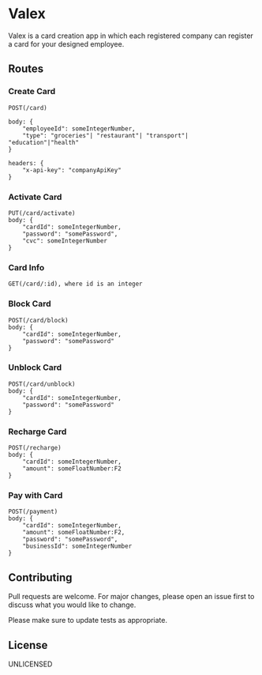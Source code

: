 # Valex

Valex is a card creation app in which each registered company can register a card for your designed employee.

## Routes

### Create Card
```
POST(/card)

body: {
    "employeeId": someIntegerNumber,
    "type": "groceries"| "restaurant"| "transport"| "education"|"health"
}

headers: {
    "x-api-key": "companyApiKey" 
}

```

### Activate Card
```
PUT(/card/activate)
body: {
    "cardId": someIntegerNumber, 
    "password": "somePassword", 
    "cvc": someIntegerNumber
}

```

### Card Info
```
GET(/card/:id), where id is an integer

```

### Block Card
```
POST(/card/block)
body: {
    "cardId": someIntegerNumber,
    "password": "somePassword"
}

```

### Unblock Card
```
POST(/card/unblock)
body: {
    "cardId": someIntegerNumber,
    "password": "somePassword"
}

```

### Recharge Card
```
POST(/recharge)
body: {
    "cardId": someIntegerNumber, 
    "amount": someFloatNumber:F2
}
```

### Pay with Card
```
POST(/payment)
body: {
    "cardId": someIntegerNumber, 
    "amount": someFloatNumber:F2, 
    "password": "somePassword", 
    "businessId": someIntegerNumber 
}
```

## Contributing
Pull requests are welcome. For major changes, please open an issue first to discuss what you would like to change.

Please make sure to update tests as appropriate.

## License
UNLICENSED